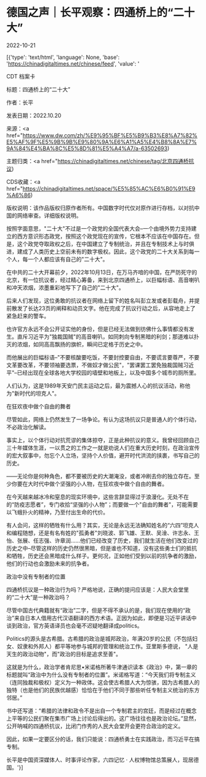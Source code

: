 # 德国之声｜长平观察：四通桥上的“二十大”

2022-10-21

[{'type': 'text/html', 'language': None, 'base': 'https://chinadigitaltimes.net/chinese/feed', 'value': '

CDT 档案卡

标题：四通桥上的“二十大”

作者：长平

发表日期：2022.10.20

来源：<a href="https://www.dw.com/zh/%E9%95%BF%E5%B9%B3%E8%A7%82%E5%AF%9F%E5%9B%9B%E9%80%9A%E6%A1%A5%E4%B8%8A%E7%9A%84%E4%BA%8C%E5%8D%81%E5%A4%A7/a-63502693)

主题归类：<a href="https://chinadigitaltimes.net/chinese/tag/北京四通桥抗议)

CDS收藏：<a href="https://chinadigitaltimes.net/space/%E5%85%AC%E6%B0%91%E9%A6%86)

版权说明：该作品版权归原作者所有。中国数字时代仅对原作进行存档，以对抗中国的网络审查。详细版权说明。





按照字面意思，&quot;二十大&quot;不过是一个政党的全国代表大会&#8211;一个由境外势力支持建立的西方意识形态政党，按照这个政党现在的宣传，它根本不应该在中国存在。但是，这个政党夺取政权之后，在中国建立了专制统治，并且在专制技术上与时俱进，建成了人类历史上空前未有的数字极权。因此，这个政党的二十大关系到每一个人，每一个人都应该有自己的&quot;二十大&quot;。

在中共的二十大开幕前夕，2022年10月13日，在万马齐喑的中国，在严防死守的北京，有一位抗议者，经过精心筹备，来到北京四通桥上，以巨幅标语、高音喇叭和冲天浓烟，浓墨重彩地写下了自己的&quot;二十大&quot;。

后来人们发现，这位勇敢的抗议者在网络上留下的姓名叫彭立发或者彭载舟，并提前散发了长达23页的阐释和动员文字。他在完成了抗议行动之后，从容地走上了紧急赶来的警车。

也许官方永远不会公开证实他的身份，但是已经无法做到彷佛什么事情都没有发生。直斥习近平为&quot;独裁国贼&quot;的高音喇叭，如同刺向专制黑暗的利剑；那道难以扑灭的浓烟，如同高高飘扬的旗帜，瞬间已定格于历史之中。

而他展出的巨幅标语&#8211;&quot;不要核酸要吃饭，不要封控要自由，不要谎言要尊严，不要文革要改革，不要领袖要选票，不做奴才做公民&quot;，&quot;罢课罢工罢免独裁国贼习近平&quot;&#8211;已经出现在全球各地大学校园的墙壁和地板上，以及中国多个城市的厕所里。

人们认为，这是1989年天安门民主运动之后，最为震撼人心的抗议活动，称他为&quot;新时代的坦克人&quot;。

在狂欢夜中做个自由的舞者

尽管如此，网络上仍然发生了一场争论。有认为这场抗议只是普通人的个体行动，不必政治化解读。

事实上，以个体行动对抗荒谬的集体掠夺，正是此种抗议的意义。我曾经回顾自己三十年媒体生涯，一以贯之的工作之一就是劝说人们在重大历史时刻，在政治宣传的宏大叙事中，勿忘个人立场，坚持个人价值，避开时代洪流的挟裹，书写自己的历史。

——无论你是何种角色，都不要被历史的大潮淹没，或者冲刷去你的独立存在。至少你要在大时代中做个坚强的小人物，在狂欢夜中做个自由的舞者。

在今天越来越冰冷和窒息的现实环境中，这些言辞显得过于浪漫化。无处不在的“防疫志愿者”，专门收拾“坚强的小人物”；而要做一个&quot;自由的舞者&quot;，可能需要以飞蛾扑火的精神，乃至付出生命的代价。

有人会问，这样的牺牲有什么用？其实，无论是永远无法确知姓名的“六四”坦克人和编程随想，还是有名有姓的&quot;孤勇者&quot;刘晓波、郭飞雄、王默、吴淦、许志永、王怡、张展、任志强、许章润……他们已经改变了历史，我们就生活在他们改变过的历史之中&#8211;尽管这样的历史仍然很黑暗，但是谁也不知道，没有这些勇士们的抵抗和牺牲，历史还会黑暗成什么样子。更何况，正如他们受到以前的抗争者的激励，他们的行动也会激励未来的抗争者。

政治中没有专制者的位置

四通桥抗议是一种政治行为吗？严格地说，正确的提问应该是：人民大会堂里的“二十大”是一种政治吗？

尽管中国古代典籍就有“政治”二字，但是不得不承认的是，我们现在使用的“政治”来自日本人借用古代汉语翻译的西方术语。正因为如此，即便是习近平讲话中谈到政治，官方英语译员也会毫不迟疑地翻译成politics。

Politics的源头是古希腊。古希腊的政治是城邦政治，年满20岁的公民（不包括妇女、奴隶和外邦人）都平等地参与城邦的管理和统治工作。亚里斯多德说， &quot;人是天生的政治动物&quot;，而&quot;政治的目标是追求至善&quot;。

这就是为什么，政治学者肯尼思•米诺格所著牛津通识读本《政治》中，第一章的标题就叫“政治中为什么没有专制者的位置”。米诺格写道：“今天我们将专制主义（连同独裁和极权）定义为一种政体。这会使古希腊人大为惊骇，因为古希腊人的独特（也是他们的民族优越感）恰恰在于他们不同于那些听任专制主义统治的东方邻居。”

书中还写道：“希腊的法律和政令不是出自一个专制君主的宫廷，而是经过在概念上平等的公民们聚在集市广场上讨论后得出的。这广场往往也是政治论坛。”显然，公开呐喊的四通桥抗议，比闭门作秀的人民大会堂开会更符合政治的定义。

因此，如果一定要区分的话，我们只能说：四通桥勇士在实践政治，而习近平在搞专制。

长平是中国资深媒体人、时事评论作家，六四记忆 · 人权博物馆总策展人，现居德国。'}]